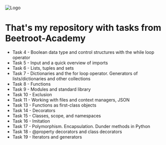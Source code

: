 ![Logo](https://upload.wikimedia.org/wikipedia/uk/thumb/7/71/Beetroot_Logo_140x50px.svg/1200px-Beetroot_Logo_140x50px.svg.png)
# That's my repository with tasks from Beetroot-Academy
- Task 4 - Boolean data type and control structures with the while loop operator
- Task 5 - Input and a quick overview of imports
- Task 6 - Lists, tuples and sets
- Task 7 - Dictionaries and the for loop operator. Generators of lists/dictionaries and other collections
- Task 8 - Functions
- Task 9 - Modules and standard library
- Task 10 - Exclusion
- Task 11 - Working with files and context managers, JSON
- Task 13 - Functions as first-class objects
- Task 14 - Decorators
- Task 15 - Classes, scope, and namespaces
- Task 16 - Imitation
- Task 17 - Polymorphism. Encapsulation. Dunder methods in Python
- Task 18 - @property decorators and class decorators
- Task 19 - Iterators and generators
